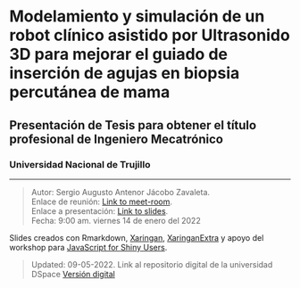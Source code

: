 # Modelamiento y simulación de un robot clínico asistido por Ultrasonido 3D para mejorar el guiado de inserción de agujas en biopsia percutánea de mama

## Presentación de Tesis para obtener el título profesional de Ingeniero Mecatrónico

### Universidad Nacional de Trujillo

---
> Autor: Sergio Augusto Antenor Jácobo Zavaleta.  
> Enlace de reunión: [Link to meet-room](https://meet.google.com/ryd-rkbm-hsp).  
> Enlace a presentación: [Link to slides](https://sjacobozavaleta.github.io/BachelorThesisPresentation/presentacion.html).  
> Fecha: 9:00 am. viernes 14 de enero del 2022

Slides creados con Rmarkdown, [Xaringan](https://github.com/yihui/xaringan), [XaringanExtra](https://github.com/gadenbuie/xaringanExtra/) y apoyo del workshop para [JavaScript for Shiny Users](https://github.com/rstudio-conf-2020/js-for-shiny).

> Updated: 09-05-2022. Link al repositorio digital de la universidad DSpace [Versión digital](https://dspace.unitru.edu.pe/handle/UNITRU/18679)  
